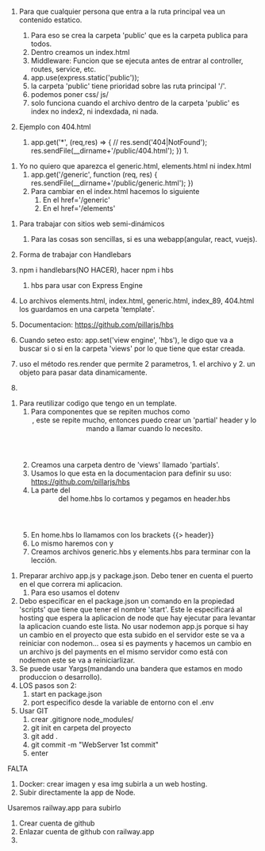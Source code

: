 <!-- 89 Servir Contenido Estico  -->
1. Para que cualquier persona que entra a la ruta principal vea un contenido estatico.
   1. Para eso se crea la carpeta 'public' que es la carpeta publica para todos.
   2. Dentro creamos un index.html
   3. Middleware: Funcion que se ejecuta antes de entrar al controller, routes, service, etc.
   4. app.use(express.static('public'));
   5. la carpeta 'public' tiene prioridad sobre las ruta principal '/'.
   6. podemos poner css/  js/
   7. solo funciona cuando el archivo dentro de la carpeta 'public' es index no index2, ni indexdada, ni nada.

2. Ejemplo con 404.html
   1. app.get('*', (req,res) => {
    // res.send('404|NotFound');
    res.sendFile(__dirname+'/public/404.html');
    })
       1. 

<!-- 90 Servir un Sitio Web Completo  -->
1. Yo no quiero que aparezca el generic.html, elements.html ni index.html
   1. app.get('/generic', function (req, res) {
    res.sendFile(__dirname+'/public/generic.html');
    })
   2. Para cambiar en el index.html hacemos lo siguiente
      1. En el href='/generic'
      2. En el href='/elements'

<!-- 91 Handlebars  -->
1. Para trabajar con sitios web semi-dinámicos
   1. Para las cosas son sencillas, si es una webapp(angular, react, vuejs).
   
2. Forma de trabajar con Handlebars
3. npm i handlebars(NO HACER), hacer npm i hbs
   1. hbs para usar con Express Engine
4. Lo archivos elements.html, index.html, generic.html, index_89, 404.html los guardamos en una carpeta 'template'.
5. Documentacion: https://github.com/pillarjs/hbs
6. Cuando seteo esto: app.set('view engine', 'hbs'), le digo que va a buscar si o si en la carpeta 'views' por lo que tiene que estar creada.
7. uso el método res.render que permite 2 parametros, 1. el archivo y 2. un objeto para pasar data dinamicamente.
8. 

<!-- 93 Usando PARTIALS -->
1. Para reutilizar codigo que tengo en un template.
   1. Para componentes que se repiten muchos como <header>, este se repite mucho, entonces puedo crear un 'partial' header y lo mando a llamar cuando lo necesito.
   2. Creamos una carpeta dentro de 'views' llamado 'partials'.
   3. Usamos lo que esta en la documentacion para definir su uso: https://github.com/pillarjs/hbs
   4. La parte del <header> del home.hbs lo cortamos y pegamos en header.hbs
   5. En home.hbs lo llamamos con los brackets {{> header}}
   6. Lo mismo haremos con <navbar> y <footer>
   7. Creamos archivos generic.hbs y elements.hbs para terminar con la lección.


<!-- 94 Preparar aplicacion para subirlo a un hosting -->
1. Preparar archivo app.js y package.json. Debo tener en cuenta el puerto en el que correra mi aplicacion.
   1. Para eso usamos el dotenv
2. Debo especificar en el package.json un comando en la propiedad 'scripts' que tiene que tener el nombre 'start'. Este le especificará al hosting que espera la aplicacion de node que hay ejecutar para levantar la aplicacion cuando este lista. No usar nodemon app.js porque si hay un cambio en el proyecto que esta subido en el servidor este se va a reiniciar con nodemon... osea si es payments y hacemos un cambio en un archivo js del payments en el mismo servidor como está con nodemon este se va a reiniciarlizar.
3. Se puede usar Yargs(mandando una bandera que estamos en modo produccion o desarrollo).
4. LOS pasos son 2:
   1. start en package.json
   2. port especifico desde la variable de entorno con el .env
5. Usar GIT
   1. crear .gitignore  node_modules/
   2. git init en carpeta del proyecto
   3. git add .
   4. git commit -m "WebServer 1st commit"
   5. enter

<!-- 95 Desplegar Aplicacion en Railway.app --> FALTA
1. Docker: crear imagen y esa img subirla a un web hosting.
2. Subir directamente la app de Node.
   
Usaremos railway.app para subirlo
1. Crear cuenta de github
2. Enlazar cuenta de github con railway.app
3. 



